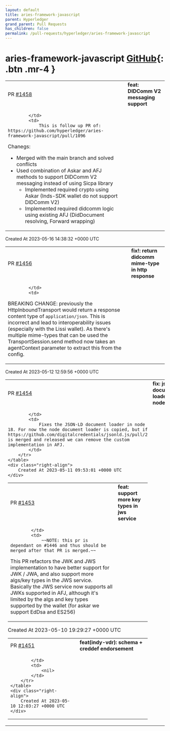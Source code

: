 ```yaml
---
layout: default
title: aries-framework-javascript
parent: Hyperledger
grand_parent: Pull Requests
has_children: false
permalink: /pull-requests/hyperledger/aries-framework-javascript
---
```


# aries-framework-javascript <span class="fs-3 right-align">[GitHub](https://github.com/hyperledger/aries-framework-javascript){: .btn .mr-4 }</span>


<div>
    <table>
        <tr>
            <td>
                PR <a href="https://github.com/hyperledger/aries-framework-javascript/pull/1458" class=".btn">#1458</a>
            </td>
            <td>
                <b>
                    feat: DIDComm V2 messaging support
                </b>
            </td>
        </tr>
        <tr>
            <td>
                
            </td>
            <td>
                This is follow up PR of: https://github.com/hyperledger/aries-framework-javascript/pull/1096
Chanegs:
* Merged with the main branch and solved conflicts
* Used combination of Askar and AFJ methods to support DIDComm V2 messaging instead of using Sicpa library
    * Implemented required crypto using Askar (Inds-SDK wallet do not support DIDComm V2)
    * Implemented required didcomm logic using existing AFJ (DidDocument resolving, Forward wrapping)
            </td>
        </tr>
    </table>
    <div class="right-align">
        Created At 2023-05-16 14:38:32 +0000 UTC
    </div>
</div>

<div>
    <table>
        <tr>
            <td>
                PR <a href="https://github.com/hyperledger/aries-framework-javascript/pull/1456" class=".btn">#1456</a>
            </td>
            <td>
                <b>
                    fix!: return didcomm mime-type in http response
                </b>
            </td>
        </tr>
        <tr>
            <td>
                
            </td>
            <td>
                
BREAKING CHANGE:
previously the HttpInboundTransport would return a response content type of `application/json`. This is incorrect and lead to interoperability issues (especially with the Lissi wallet). As there's multiple mime-types that can be used the TransportSession.send method now takes an agentContext parameter to extract this from the config.
            </td>
        </tr>
    </table>
    <div class="right-align">
        Created At 2023-05-12 12:59:56 +0000 UTC
    </div>
</div>

<div>
    <table>
        <tr>
            <td>
                PR <a href="https://github.com/hyperledger/aries-framework-javascript/pull/1454" class=".btn">#1454</a>
            </td>
            <td>
                <b>
                    fix: jsonld document loader node 18
                </b>
            </td>
        </tr>
        <tr>
            <td>
                
            </td>
            <td>
                Fixes the JSON-LD document loader in node 18. For now the node document loader is copied, but if https://github.com/digitalcredentials/jsonld.js/pull/2 is merged and released we can remove the custom implementation in AFJ.
            </td>
        </tr>
    </table>
    <div class="right-align">
        Created At 2023-05-11 09:53:01 +0000 UTC
    </div>
</div>

<div>
    <table>
        <tr>
            <td>
                PR <a href="https://github.com/hyperledger/aries-framework-javascript/pull/1453" class=".btn">#1453</a>
            </td>
            <td>
                <b>
                    feat: support more key types in jws service
                </b>
            </td>
        </tr>
        <tr>
            <td>
                
            </td>
            <td>
                ~~NOTE: this pr is dependant on #1446 and thus should be merged after that PR is merged.~~

This PR refactors the JWK and JWS implementation to have better support for JWK / JWA, and also support more algs/key types in the JWS service. Basically the JWS service now supports all JWKs supported in AFJ, although it's limited by the algs and key types supported by the wallet (for askar we support EdDsa and ES256)
            </td>
        </tr>
    </table>
    <div class="right-align">
        Created At 2023-05-10 19:29:27 +0000 UTC
    </div>
</div>

<div>
    <table>
        <tr>
            <td>
                PR <a href="https://github.com/hyperledger/aries-framework-javascript/pull/1451" class=".btn">#1451</a>
            </td>
            <td>
                <b>
                    feat(indy-vdr): schema + creddef endorsement
                </b>
            </td>
        </tr>
        <tr>
            <td>
                
            </td>
            <td>
                <nil>
            </td>
        </tr>
    </table>
    <div class="right-align">
        Created At 2023-05-10 12:03:27 +0000 UTC
    </div>
</div>


